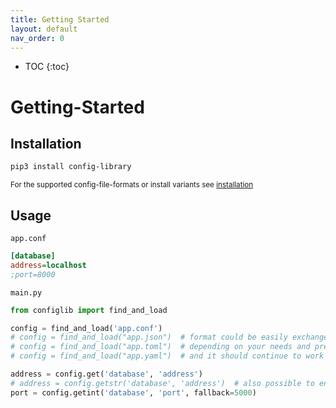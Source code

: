 ```yaml
---
title: Getting Started
layout: default
nav_order: 0
---
```


* TOC
{:toc}

# Getting-Started

## Installation

```bash
pip3 install config-library
```

<small>For the supported config-file-formats or install variants see [installation](../installation/)</small>

## Usage

`app.conf`
```ini
[database]
address=localhost
;port=8000
```

`main.py`
```python
from configlib import find_and_load

config = find_and_load('app.conf')
# config = find_and_load("app.json")  # format could be easily exchanged
# config = find_and_load("app.toml")  # depending on your needs and preferences
# config = find_and_load("app.yaml")  # and it should continue to work

address = config.get('database', 'address')
# address = config.getstr('database', 'address')  # also possible to ensure it's of type str
port = config.getint('database', 'port', fallback=5000)
```
